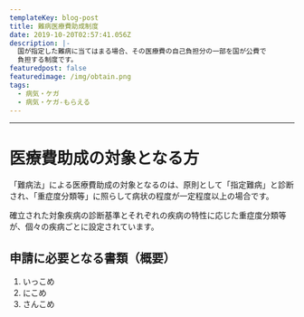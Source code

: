 ```yaml
---
templateKey: blog-post
title: 難病医療費助成制度
date: 2019-10-20T02:57:41.056Z
description: |-
  国が指定した難病に当てはまる場合、その医療費の自己負担分の一部を国が公費で
  負担する制度です。
featuredpost: false
featuredimage: /img/obtain.png
tags:
  - 病気・ケガ
  - 病気・ケガ-もらえる
---
```

- - -

# 医療費助成の対象となる方

「難病法」による医療費助成の対象となるのは、原則として「指定難病」と診断され、「重症度分類等」に照らして病状の程度が一定程度以上の場合です。

確立された対象疾病の診断基準とそれぞれの疾病の特性に応じた重症度分類等が、個々の疾病ごとに設定されています。

## 申請に必要となる書類（概要）

1. いっこめ
2. にこめ
3. さんこめ
